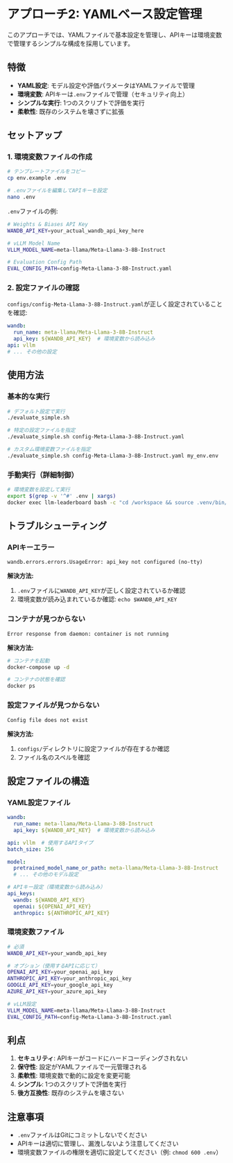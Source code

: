 # アプローチ2: YAMLベース設定管理

このアプローチでは、YAMLファイルで基本設定を管理し、APIキーは環境変数で管理するシンプルな構成を採用しています。

## 特徴

- **YAML設定**: モデル設定や評価パラメータはYAMLファイルで管理
- **環境変数**: APIキーは`.env`ファイルで管理（セキュリティ向上）
- **シンプルな実行**: 1つのスクリプトで評価を実行
- **柔軟性**: 既存のシステムを壊さずに拡張

## セットアップ

### 1. 環境変数ファイルの作成

```bash
# テンプレートファイルをコピー
cp env.example .env

# .envファイルを編集してAPIキーを設定
nano .env
```

`.env`ファイルの例:
```bash
# Weights & Biases API Key
WANDB_API_KEY=your_actual_wandb_api_key_here

# vLLM Model Name
VLLM_MODEL_NAME=meta-llama/Meta-Llama-3-8B-Instruct

# Evaluation Config Path
EVAL_CONFIG_PATH=config-Meta-Llama-3-8B-Instruct.yaml
```

### 2. 設定ファイルの確認

`configs/config-Meta-Llama-3-8B-Instruct.yaml`が正しく設定されていることを確認:

```yaml
wandb:
  run_name: meta-llama/Meta-Llama-3-8B-Instruct
  api_key: ${WANDB_API_KEY}  # 環境変数から読み込み
api: vllm
# ... その他の設定
```

## 使用方法

### 基本的な実行

```bash
# デフォルト設定で実行
./evaluate_simple.sh

# 特定の設定ファイルを指定
./evaluate_simple.sh config-Meta-Llama-3-8B-Instruct.yaml

# カスタム環境変数ファイルを指定
./evaluate_simple.sh config-Meta-Llama-3-8B-Instruct.yaml my_env.env
```

### 手動実行（詳細制御）

```bash
# 環境変数を設定して実行
export $(grep -v '^#' .env | xargs)
docker exec llm-leaderboard bash -c "cd /workspace && source .venv/bin/activate && python3 scripts/run_eval.py --config config-Meta-Llama-3-8B-Instruct.yaml"
```

## トラブルシューティング

### APIキーエラー

```
wandb.errors.errors.UsageError: api_key not configured (no-tty)
```

**解決方法:**
1. `.env`ファイルに`WANDB_API_KEY`が正しく設定されているか確認
2. 環境変数が読み込まれているか確認: `echo $WANDB_API_KEY`

### コンテナが見つからない

```
Error response from daemon: container is not running
```

**解決方法:**
```bash
# コンテナを起動
docker-compose up -d

# コンテナの状態を確認
docker ps
```

### 設定ファイルが見つからない

```
Config file does not exist
```

**解決方法:**
1. `configs/`ディレクトリに設定ファイルが存在するか確認
2. ファイル名のスペルを確認

## 設定ファイルの構造

### YAML設定ファイル

```yaml
wandb:
  run_name: meta-llama/Meta-Llama-3-8B-Instruct
  api_key: ${WANDB_API_KEY}  # 環境変数から読み込み

api: vllm  # 使用するAPIタイプ
batch_size: 256

model:
  pretrained_model_name_or_path: meta-llama/Meta-Llama-3-8B-Instruct
  # ... その他のモデル設定

# APIキー設定（環境変数から読み込み）
api_keys:
  wandb: ${WANDB_API_KEY}
  openai: ${OPENAI_API_KEY}
  anthropic: ${ANTHROPIC_API_KEY}
```

### 環境変数ファイル

```bash
# 必須
WANDB_API_KEY=your_wandb_api_key

# オプション（使用するAPIに応じて）
OPENAI_API_KEY=your_openai_api_key
ANTHROPIC_API_KEY=your_anthropic_api_key
GOOGLE_API_KEY=your_google_api_key
AZURE_API_KEY=your_azure_api_key

# vLLM設定
VLLM_MODEL_NAME=meta-llama/Meta-Llama-3-8B-Instruct
EVAL_CONFIG_PATH=config-Meta-Llama-3-8B-Instruct.yaml
```

## 利点

1. **セキュリティ**: APIキーがコードにハードコーディングされない
2. **保守性**: 設定がYAMLファイルで一元管理される
3. **柔軟性**: 環境変数で動的に設定を変更可能
4. **シンプル**: 1つのスクリプトで評価を実行
5. **後方互換性**: 既存のシステムを壊さない

## 注意事項

- `.env`ファイルはGitにコミットしないでください
- APIキーは適切に管理し、漏洩しないよう注意してください
- 環境変数ファイルの権限を適切に設定してください（例: `chmod 600 .env`） 